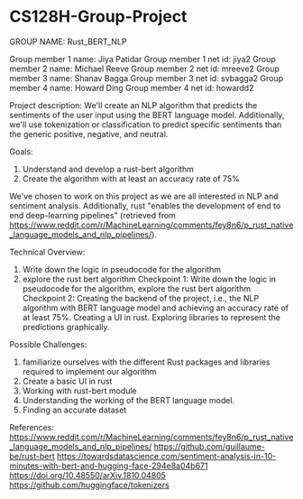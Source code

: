 # CS128H-Group-Project

GROUP NAME: Rust_BERT_NLP

Group member 1 name: Jiya Patidar
Group member 1 net id: jiya2
Group member 2 name: Michael Reeve
Group member 2 net id: mreeve2
Group member 3 name: Shanav Bagga
Group member 3 net id: svbagga2
Group member 4 name: Howard Ding
Group member 4 net id: howardd2

Project description: We'll create an NLP algorithm that predicts the sentiments of the user input using the BERT language model. Additionally, we'll use tokenization or classification to predict specific sentiments than the generic positive, negative, and neutral.

Goals: 
1. Understand and develop a rust-bert algorithm
2. Create the algorithm with at least an accuracy rate of 75%

We've chosen to work on this project as we are all interested in NLP and sentiment analysis. Additionally, rust "enables the development of end to end deep-learning pipelines" (retrieved from https://www.reddit.com/r/MachineLearning/comments/fey8n6/p_rust_native_language_models_and_nlp_pipelines/).

Technical Overview:
1. Write down the logic in pseudocode for the algorithm
2. explore the rust bert algorithm
Checkpoint 1: Write down the logic in pseudocode for the algorithm, explore the rust bert algorithm
Checkpoint 2: Creating the backend of the project, i.e., the NLP algorithm with BERT language model and achieving an accuracy rate of at least 75%. Creating a UI in rust. Exploring libraries to represent the predictions graphically.

Possible Challenges:
1. familiarize ourselves with the different Rust packages and libraries required to implement our algorithm
2.  Create a basic UI in rust
3.  Working with rust-bert module
4.  Understanding the working of the BERT language model.
5.  Finding an accurate dataset


References:
https://www.reddit.com/r/MachineLearning/comments/fey8n6/p_rust_native_language_models_and_nlp_pipelines/
https://github.com/guillaume-be/rust-bert
https://towardsdatascience.com/sentiment-analysis-in-10-minutes-with-bert-and-hugging-face-294e8a04b671
https://doi.org/10.48550/arXiv.1810.04805
https://github.com/huggingface/tokenizers

